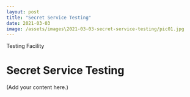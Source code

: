 ```yaml
---
layout: post
title: "Secret Service Testing"
date: 2021-03-03
image: /assets/images\2021-03-03-secret-service-testing/pic01.jpg
---
```


<span class="date">Testing Facility</span>

# Secret Service Testing

(Add your content here.)
